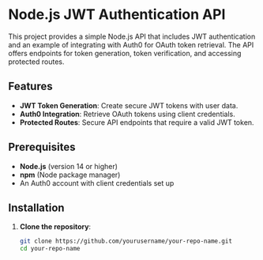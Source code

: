 # Node.js JWT Authentication API

This project provides a simple Node.js API that includes JWT authentication and an example of integrating with Auth0 for OAuth token retrieval. The API offers endpoints for token generation, token verification, and accessing protected routes.

## Features

- **JWT Token Generation**: Create secure JWT tokens with user data.
- **Auth0 Integration**: Retrieve OAuth tokens using client credentials.
- **Protected Routes**: Secure API endpoints that require a valid JWT token.

## Prerequisites

- **Node.js** (version 14 or higher)
- **npm** (Node package manager)
- An Auth0 account with client credentials set up

## Installation

1. **Clone the repository**:

   ```bash
   git clone https://github.com/yourusername/your-repo-name.git
   cd your-repo-name
